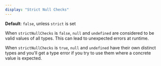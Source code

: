 ```yaml
---
display: "Strict Null Checks"
---
```


**Default**: `false`, unless `strict` is set

When `strictNullChecks` is `false`, `null` and `undefined` are considered to be valid values of all types.
This can lead to unexpected errors at runtime.

When `strictNullChecks` is `true`, `null` and `undefined` have their own distinct types and you'll get a type error if you try to use them where a concrete value is expected.
